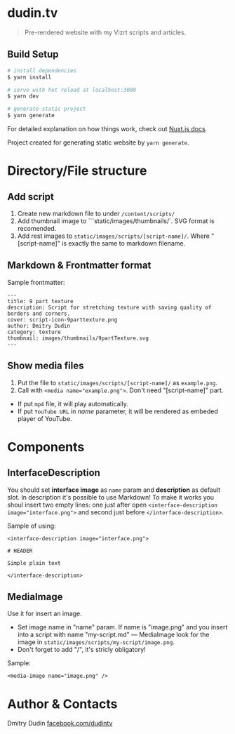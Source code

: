 # dudin.tv

> Pre-rendered website with my Vizrt scripts and articles.

## Build Setup

``` bash
# install dependencies
$ yarn install

# serve with hot reload at localhost:3000
$ yarn dev

# generate static project
$ yarn generate
```

For detailed explanation on how things work, check out [Nuxt.js docs](https://nuxtjs.org).

Project created for generating static website by `yarn generate`.

# Directory/File structure

## Add script

1. Create new markdown file to under `/content/scripts/`
2. Add thumbnail image to ```static/images/thumbnails/`. SVG format is recomended.
3. Add rest images to `static/images/scripts/[script-name]/`. Where "\[script-name\]" is exactly the same to markdown filename.

## Markdown & Frontmatter format

Sample frontmatter:

```
---
title: 9 part texture
description: Script for stretching texture with saving quality of borders and corners.
cover: script-icon-9parttexture.png
author: Dmitry Dudin
category: texture
thumbnail: images/thumbnails/9partTexture.svg
---
```

## Show media files

1. Put the file to `static/images/scripts/[script-name]/` as `example.png`.
2. Call with `<media name="example.png">`. Don't need "\[script-name\]" part.

* If put `mp4` file, it will play automatically.
* If put `YouTube URL` in _name_ parameter, it will be rendered as embeded player of YouTube.

# Components

## InterfaceDescription

You should set __interface image__ as `name` param and __description__ as default slot. In description it's possible to use Markdown! To make it works you shoul insert two empty lines: one just after open `<interface-description image="interface.png">` and second just before `</interface-description>`. 

Sample of using:

```
<interface-description image="interface.png">

# HEADER

Simple plain text

</interface-description>
```

## MediaImage

Use it for insert an image.

* Set image name in "name" param. If name is "image.png" and you insert into a script with name "my-script.md" — MediaImage look for the image in `static/images/scripts/my-script/image.png`.
* Don't forget to add "/", it's stricly obligatory!

Sample:

```
<media-image name="image.png" />
```

# Author & Contacts

Dmitry Dudin
<a href="https://www.facebook.com/dudintv" onclick="return ! window.open(this.href);">facebook.com/dudintv</a>
